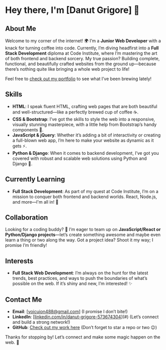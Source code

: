 # Hey there, I'm [Danut Grigore] 👋

## About Me

Welcome to my corner of the internet! 🌍 I’m a **Junior Web Developer** with a knack for turning coffee into code. Currently, I’m diving headfirst into a **Full Stack Development** diploma at Code Institute, where I’m mastering the art of both frontend and backend sorcery. My true passion? Building complete, functional, and beautifully crafted websites from the ground up—because there’s nothing quite like bringing a whole web project to life!

Feel free to [check out my portfolio](#) to see what I’ve been brewing lately!

## Skills

- **HTML**: I speak fluent HTML, crafting web pages that are both beautiful and well-structured—like a perfectly brewed cup of coffee ☕.
- **CSS & Bootstrap**: I’ve got the skills to style the web into a responsive, visually stunning masterpiece, with a little help from Bootstrap’s handy components 🎨.
- **JavaScript & jQuery**: Whether it’s adding a bit of interactivity or creating a full-blown web app, I’m here to make your website as dynamic as it gets ⚡.
- **Python & Django**: When it comes to backend development, I’ve got you covered with robust and scalable web solutions using Python and Django 🐍.

## Currently Learning

- **Full Stack Development**: As part of my quest at Code Institute, I’m on a mission to conquer both frontend and backend worlds. React, Node.js, and more—I'm all in! 🚀

## Collaboration

Looking for a coding buddy? 🎉 I’m eager to team up on **JavaScript/React or Python/Django projects**—let’s create something awesome and maybe even learn a thing or two along the way. Got a project idea? Shoot it my way; I promise I’m friendly!

## Interests

- **Full Stack Web Development**: I’m always on the hunt for the latest trends, best practices, and ways to push the boundaries of what’s possible on the web. If it’s shiny and new, I’m interested! ✨

## Contact Me

- **Email**: [voicuion488@gmail.com] (I promise I don’t bite!)
- **LinkedIn**: [[linkedin.com/in/danut-grigore-573674304](https://www.linkedin.com/in/danut-grigore-573674304/)](#) (Let’s connect and build a strong network!)
- **GitHub**: [Check out my work here](https://github.com/Danut89?tab=repositories) (Don’t forget to star a repo or two 😉)

Thanks for stopping by! Let’s connect and make some magic happen on the web. 🌟
